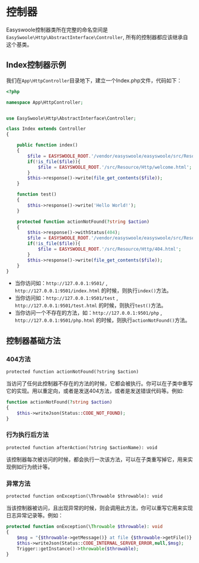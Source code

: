 # 控制器
Easyswoole控制器类所在完整的命名空间是`EasySwoole\Http\AbstractInterface\Controller`,
所有的控制器都应该继承自这个基类。

## Index控制器示例

我们在`App\HttpController`目录地下，建立一个Index.php文件，代码如下：
```php
<?php

namespace App\HttpController;


use EasySwoole\Http\AbstractInterface\Controller;

class Index extends Controller
{

    public function index()
    {
        $file = EASYSWOOLE_ROOT.'/vendor/easyswoole/easyswoole/src/Resource/Http/welcome.html';
        if(!is_file($file)){
            $file = EASYSWOOLE_ROOT.'/src/Resource/Http/welcome.html';
        }
        $this->response()->write(file_get_contents($file));
    }

    function test()
    {
        $this->response()->write('Hello World!');
    }

    protected function actionNotFound(?string $action)
    {
        $this->response()->withStatus(404);
        $file = EASYSWOOLE_ROOT.'/vendor/easyswoole/easyswoole/src/Resource/Http/404.html';
        if(!is_file($file)){
            $file = EASYSWOOLE_ROOT.'/src/Resource/Http/404.html';
        }
        $this->response()->write(file_get_contents($file));
    }
}
```

- 当你访问如：`http://127.0.0.1:9501/` , `http://127.0.0.1:9501/index.html` 的时候，则执行`index()`方法。
- 当你访问如：`http://127.0.0.1:9501/test` , `http://127.0.0.1:9501/test.html` 的时候，则执行`test()`方法。
- 当你访问一个不存在的方法，如：`http://127.0.0.1:9501/php` , `http://127.0.0.1:9501/php.html` 的时候，则执行`actionNotFound()`方法。

## 控制器基础方法

### 404方法

```
protected function actionNotFound(?string $action)
```

当访问了任何此控制器不存在的方法的时候，它都会被执行。你可以在子类中重写它的实现。用以重定向，或者是发送404方法，或者是发送错误代码等。例如:
```php
function actionNotFound(?string $action)
{
    $this->writeJson(Status::CODE_NOT_FOUND);
}
```

### 行为执行后方法
```
protected function afterAction(?string $actionName): void
```
该控制器每次被访问的时候，都会执行一次该方法，可以在子类重写掉它，用来实现例如行为统计等。

### 异常方法
```
protected function onException(\Throwable $throwable): void
```
当该控制器被访问，且出现异常的时候，则会调用此方法，你可以重写它用来实现日志异常记录等。例如：
```php
protected function onException(\Throwable $throwable): void
{
    $msg = "{$throwable->getMessage()} at file {$throwable->getFile()} line {$throwable->getLine()}";
    $this->writeJson(Status::CODE_INTERNAL_SERVER_ERROR,null,$msg);
    Trigger::getInstance()->throwable($throwable);  
}
```
